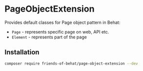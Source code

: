 # PageObjectExtension

Provides default classes for Page object pattern in Behat:

* `Page` - represents specific page on web, API etc.
* `Element` - represents part of the page

## Installation

```bash
composer require friends-of-behat/page-object-extension --dev
```
